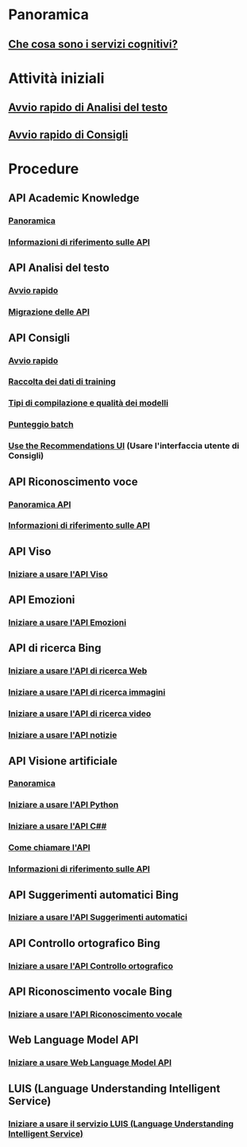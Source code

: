 # Panoramica
## [Che cosa sono i servizi cognitivi?](https://azure.microsoft.com/services/cognitive-services/)

# Attività iniziali
## [Avvio rapido di Analisi del testo](cognitive-services-text-analytics-quick-start.md)
## [Avvio rapido di Consigli](cognitive-services-recommendations-quick-start.md)

# Procedure
## API Academic Knowledge
### [Panoramica](https://www.microsoft.com/cognitive-services/academic-knowledge-api/documentation/overview)
### [Informazioni di riferimento sulle API](https://dev.projectoxford.ai/docs/services/56332331778daf02acc0a50b/operations/565d9001ca73072048922d97)
## API Analisi del testo
### [Avvio rapido](cognitive-services-text-analytics-quick-start.md)
### [Migrazione delle API](cognitive-services-text-analytics-api-migration.md)
## API Consigli
### [Avvio rapido](cognitive-services-recommendations-quick-start.md)
### [Raccolta dei dati di training](cognitive-services-recommendations-collecting-data.md)
### [Tipi di compilazione e qualità dei modelli](cognitive-services-recommendations-buildtypes.md)
### [Punteggio batch](cognitive-services-recommendations-batch-scoring.md)
### [Use the Recommendations UI](cognitive-services-recommendations-ui-intro.md) (Usare l'interfaccia utente di Consigli)
## API Riconoscimento voce
### [Panoramica API](https://www.microsoft.com/cognitive-services/en-us/speaker-recognition-api/documentation)
### [Informazioni di riferimento sulle API](https://dev.projectoxford.ai/docs/services/563309b6778daf02acc0a508/operations/5645c3271984551c84ec6797)
## API Viso
### [Iniziare a usare l'API Viso](https://www.microsoft.com/cognitive-services/en-us/face-api/documentation/overview)
## API Emozioni
### [Iniziare a usare l'API Emozioni](https://www.microsoft.com/cognitive-services/en-us/emotion-api/documentation)
## API di ricerca Bing
### [Iniziare a usare l'API di ricerca Web](https://www.microsoft.com/cognitive-services/en-us/bing-web-search-api/documentation)
### [Iniziare a usare l'API di ricerca immagini](https://www.microsoft.com/cognitive-services/en-us/bing-image-search-api/documentation)
### [Iniziare a usare l'API di ricerca video](https://www.microsoft.com/cognitive-services/en-us/bing-video-search-api/documentation)
### [Iniziare a usare l'API notizie](https://www.microsoft.com/cognitive-services/en-us/bing-news-search-api/documentation)
## API Visione artificiale
### [Panoramica](https://www.microsoft.com/cognitive-services/en-us/computer-vision-api/documentation)
### [Iniziare a usare l'API Python](https://www.microsoft.com/cognitive-services/en-us/computer-vision-api/documentation/getstarted/getstartedwithpython)
### [Iniziare a usare l'API C##](https://www.microsoft.com/cognitive-services/en-us/computer-vision-api/documentation/getstarted/getstartedvisionapiforwindows)
### [Come chiamare l'API](https://www.microsoft.com/cognitive-services/en-us/computer-vision-api/documentation/howtocallvisionapi)
### [Informazioni di riferimento sulle API](https://dev.projectoxford.ai/docs/services/56f91f2d778daf23d8ec6739/operations/56f91f2e778daf14a499e1fa)
## API Suggerimenti automatici Bing
### [Iniziare a usare l'API Suggerimenti automatici](https://www.microsoft.com/cognitive-services/en-us/bing-autosuggest-api/documentation)
## API Controllo ortografico Bing
### [Iniziare a usare l'API Controllo ortografico](https://www.microsoft.com/cognitive-services/en-us/bing-spell-check-api/documentation)
## API Riconoscimento vocale Bing
### [Iniziare a usare l'API Riconoscimento vocale](https://www.microsoft.com/cognitive-services/en-us/speech-api/documentation/overview)
## Web Language Model API
### [Iniziare a usare Web Language Model API](https://www.microsoft.com/cognitive-services/en-us/web-language-model-api/documentation)
## LUIS (Language Understanding Intelligent Service)
### [Iniziare a usare il servizio LUIS (Language Understanding Intelligent Service)](https://www.luis.ai/Help/)




<!--HONumber=Nov16_HO2-->


